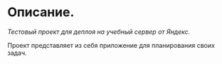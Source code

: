 # Описание.

_Тестовый проект для деплоя на учебный сервер от Яндекс._

Проект представляет из себя приложение для планирования своих задач.
